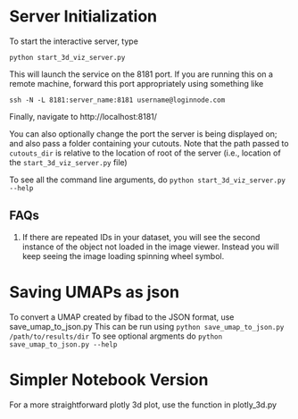 # Server Initialization
To start the interactive server, type

`python start_3d_viz_server.py`

This will launch the service on the 8181 port. If you are running this on a remote machine, forward this port appropriately using something like

`ssh -N -L 8181:server_name:8181 username@loginnode.com`

Finally, navigate to http://localhost:8181/

You can also optionally change the port the server is being displayed on; and also pass a folder containing your cutouts. Note that the path passed to `cutouts_dir` is relative to the location of root of the server (i.e., location of the `start_3d_viz_server.py` file)

To see all the command line arguments, do `python start_3d_viz_server.py --help`

## FAQs
1. If there are repeated IDs in your dataset, you will see the second instance of the object not loaded in the image viewer. Instead you will keep seeing the image loading spinning wheel symbol.

# Saving UMAPs as json
To convert a UMAP created by fibad to the JSON format, use save_umap_to_json.py
This can be run using `python save_umap_to_json.py /path/to/results/dir`
To see optional argments do `python save_umap_to_json.py --help`


# Simpler Notebook Version
For a more straightforward plotly 3d plot, use the function in plotly_3d.py
